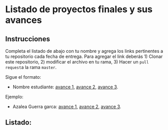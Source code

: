# Listado de proyectos finales y sus avances

## Instrucciones

Completa el listado de abajo con tu nombre y agrega los links pertinentes a tu repositorio cada fecha de entrega. Para agregar el link deberás 1) Clonar este repositorio, 2) modificar el archivo en tu rama, 3) Hacer un `pull request`a la rama `master`.


Sigue el formato:

* Nombre estudiante: [avance 1](), [avance 2](), [avance 3]().

Ejemplo:

* Azalea Guerra garca: [avance 1](https://github.com/AzaleaGuerra/ProyectoFinalBioinf2017-II/blob/master/Avance1.md), [avance 2](), [avance 3]().

## Listado:
